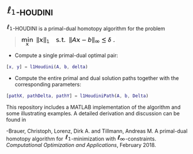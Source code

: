 ## ![ell_1_big](https://github.com/chrbraue/l1Houdini/blob/master/aux/ell_1_big.jpg)-HOUDINI

![ell_1](https://github.com/chrbraue/l1Houdini/blob/master/aux/ell_1.jpg)-HOUDINI is a primal-dual homotopy algorithm for the problem
>![p_delta](https://github.com/chrbraue/l1Houdini/blob/master/aux/p_delta.jpg)

- Compute a single primal-dual optimal pair:
```matlab
[x, y] = l1Houdini(A, b, delta)
```

- Compute the entire primal and dual solution paths together with the corresponding parameters:
```matlab
[pathX, pathDelta, pathY] = l1HoudiniPath(A, b, Delta)
```

This repository includes a MATLAB implementation of the algorithm and some illustrating examples. A detailed derivation and discussion can be found in

-Brauer, Christoph, Lorenz, Dirk A. and Tillmann, Andreas M.  A primal-dual homotopy algorithm for ![ell_1](https://github.com/chrbraue/l1Houdini/blob/master/aux/ell_1.jpg)-minimization with ![ell_1](https://github.com/chrbraue/l1Houdini/blob/master/aux/ell_infty.jpg)-constraints.  *Computational Optimization and Applications*, February 2018.